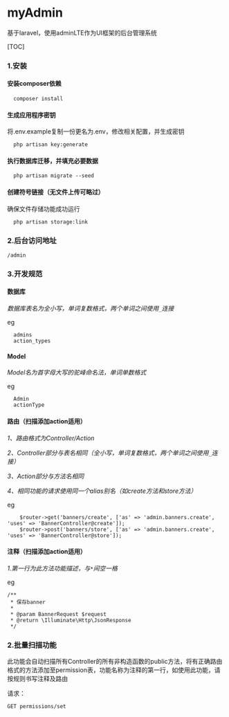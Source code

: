# myAdmin
基于laravel，使用adminLTE作为UI框架的后台管理系统

[TOC]

### 1.安装

####  **安装composer依赖**
```
  composer install  
```

####  **生成应用程序密钥**

将.env.example复制一份更名为.env，修改相关配置，并生成密钥

```
  php artisan key:generate
```

#### **执行数据库迁移，并填充必要数据**

```
  php artisan migrate --seed
```

####  **创建符号链接（无文件上传可略过）**
  确保文件存储功能成功运行

```
  php artisan storage:link
```

### 2.后台访问地址

```
/admin
```

### 3.开发规范

####  **数据库**
   *数据库表名为全小写，单词复数格式，两个单词之间使用`_`连接*

eg
```
  admins
  action_types  
```

####  **Model**
   *Model名为首字母大写的驼峰命名法，单词单数格式*

eg
```
  Admin
  actionType
```

#### **路由（扫描添加action适用）**

 *1、路由格式为Controller/Action*
 
 *2、Controller部分与表名相同（全小写，单词复数格式，两个单词之间使用`_`连接）*
 
 *3、Action部分与方法名相同*
 
 *4、相同功能的请求使用同一个alias别名（如create方法和store方法）*
 

eg
```
    $router->get('banners/create', ['as' => 'admin.banners.create', 'uses' => 'BannerController@create']);
    $router->post('banners/store', ['as' => 'admin.banners.create', 'uses' => 'BannerController@store']);
```

####  **注释（扫描添加action适用）**
   *1.第一行为此方法功能描述，与`*`间空一格*

 eg
```
/**
 * 保存banner
 *
 * @param BannerRequest $request
 * @return \Illuminate\Http\JsonResponse
 */
```

### 2.批量扫描功能
  此功能会自动扫描所有Controller的所有非构造函数的public方法，将有正确路由格式的方法添加至permission表，功能名称为注释的第一行，如使用此功能，请按规则书写注释及路由

请求：
```
GET permissions/set
```
